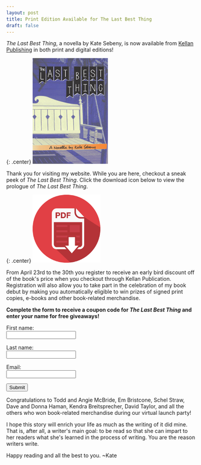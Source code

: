 ```yaml
---
layout: post
title: Print Edition Available for The Last Best Thing
draft: false
---
```


*The Last Best Thing*, a novella by Kate Sebeny, is now available from [Kellan Publishing](http://kellanpublishing.3dcartstores.com/The-Last-Best-Thing_p_34.html?AffId=9) in both print and digital editions!

{: .center}
[![The Last Best Thing](https://raw.githubusercontent.com/KateSebeny/katesebeny.github.io/master/images/TheLastBestThing/TheLastBestThingFrontCover.jpg "The Last Best Thing")](http://kellanpublishing.3dcartstores.com/The-Last-Best-Thing_p_34.html?AffId=9)

Thank you for visiting my website. While you are here, checkout a sneak peek of *The Last Best Thing*.  Click the download icon below to view the prologue of *The Last Best Thing*.

{: .center}
[![The Last Best Thing Prologue](https://raw.githubusercontent.com/KateSebeny/katesebeny.github.io/master/images/TheLastBestThing/pdf-icon.png "Download The Last Best Thing Prologue")](https://raw.githubusercontent.com/KateSebeny/katesebeny.github.io/master/files/TheLastBestThing/The%20Last%20Best%20Thing%20-%20Prologue.pdf)

From April 23rd to the 30th you register to receive an early bird discount off of the book's price when you checkout through Kellan Publication. Registration will also allow you to take part in the celebration of my book debut by making you automatically eligible to win prizes of signed print copies, e-books and other book-related merchandise.

**Complete the form to receive a coupon code for *The Last Best Thing* and enter your name for free giveaways!**

<form action="http://www.promo.katesebeny.com/promo-1.php" method="post">
<label for="firstname">First name: </label><br />
<input type="text" name="firstname"><br />

<label for="lastname">Last name: </label><br />
<input type="text" name="lastname"><br />

<label for="email">Email: </label><br />
<input type="email" name="email"><br />

<input type="submit" value="Submit"><br />
</form>

Congratulations to Todd and Angie McBride, Em Bristcone, Schel Straw, Dave and Donna Haman, Kendra Breitsprecher, David Taylor, and all the others who won book-related merchandise during our virtual launch party! 

I hope this story will enrich your life as much as the writing of it did mine. That is, after all, a writer's main goal: to be read so that she can impart to her readers what she's learned in the process of writing. You are the reason writers write.

Happy reading and all the best to you. ~Kate
